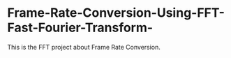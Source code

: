 # Frame-Rate-Conversion-Using-FFT-Fast-Fourier-Transform-
This is the FFT project about Frame Rate Conversion. 

